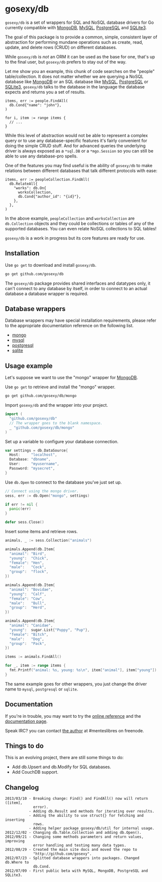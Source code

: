 # gosexy/db

`gosexy/db` is a set of wrappers for SQL and NoSQL database drivers for Go
currently compatible with [MongoDB][1], [MySQL][2], [PostgreSQL][3]
and [SQLite3][4].

The goal of this package is to provide a common, simple, consistent layer of
abstraction for performing mundane operations such as create, read, update,
and delete rows (CRUD) on different databases.

While `gosexy/db` is *not* an ORM it can be used as the base for one, that's
up to the final user, but `gosexy/db` prefers to stay out of the way.

Let me show you an example, this chunk of code searches on the "people"
table/collection. It does not matter whether we are querying a NoSQL database
like [MongoDB][1] or an SQL database like [MySQL][2], [PostgreSQL][3] or
[SQLite3][4], `gosexy/db` talks to the database in the language the database
expects and returns you a set of results.

```
items, err := people.FindAll(
  db.Cond{"name": "john"},
)

for i, item := range items {
  // ...
}
```

While this level of abstraction would not be able to represent a complex query
or to use any database-specific features it's fairly convenient for doing the
simple CRUD stuff. And for advanced queries the underlying driver is always
exposed as a `*sql.DB` or a `*mgo.Session` so you can still be able to use
any database-pro spells.

One of the features you may find useful is the ability of `gosexy/db` to make
relations between different databases that talk different protocols with ease:

```
items, err := peopleCollection.FindAll(
  db.RelateAll{
    "works": db.On{
      worksCollection,
      db.Cond{"author_id": "{id}"},
    },
  },
)
```

In the above example, `peopleCollection` and `worksCollection` are
`db.Collection` objects and they could be collections or tables of any of the
supported databases. You can even relate NoSQL collections to SQL tables!

`gosexy/db` is a work in progress but its core features are ready for use.

## Installation

Use `go get` to download and install `gosexy/db`.

```sh
go get github.com/gosexy/db
```

The `gosexy/db` package provides shared interfaces and datatypes only, it can't
connect to any database by itself, in order to connect to an actual database
a database wrapper is required.

## Database wrappers

Database wrappers may have special installation requirements, please refer to
the appropriate documentation reference on the following list.

* [mongo](http://gosexy.org/db/wrappers/mongo)
* [mysql](http://gosexy.org/db/wrappers/mysql)
* [postgresql](http://gosexy.org/db/wrappers/postgresql)
* [sqlite](http://gosexy.org/db/wrappers/sqlite)

## Usage example

Let's suppose we want to use the "mongo" wrapper for [MongoDB][1].

Use `go get` to retrieve and install the "mongo" wrapper.

```sh
go get github.com/gosexy/db/mongo
```

Import `gosexy/db` and the wrapper into your project.

```go
import (
  "github.com/gosexy/db"
  // The wrapper goes to the blank namespace.
  _ "github.com/gosexy/db/mongo"
)
```

Set up a variable to configure your database connection.

```go
var settings = db.DataSource{
  Host:     "localhost",
  Database: "dbname",
  User:     "myusername",
  Password: "mysecret",
}
```

Use `db.Open` to connect to the database you've just set up.

```go
// Connect using the mongo driver.
sess, err := db.Open("mongo", settings)

if err != nil {
  panic(err)
}

defer sess.Close()
```

Insert some items and retrieve rows.

```go
animals, _ := sess.Collection("animals")

animals.Append(db.Item{
  "animal": "Bird",
  "young":  "Chick",
  "female": "Hen",
  "male":   "Cock",
  "group":  "flock",
})

animals.Append(db.Item{
  "animal": "Bovidae",
  "young":  "Calf",
  "female": "Cow",
  "male":   "Bull",
  "group":  "Herd",
})

animals.Append(db.Item{
  "animal": "Canidae",
  "young":  sugar.List{"Puppy", "Pup"},
  "female": "Bitch",
  "male":   "Dog",
  "group":  "Pack",
})

items := animals.FindAll()

for _, item := range items {
  fmt.Printf("animal: %s, young: %s\n", item["animal"], item["young"])
}
```

The same example goes for other wrappers, you just change the driver name to
`mysql`, `postgresql` or `sqlite`.

## Documentation

If you're in trouble, you may want to try the
[online reference](http://gosexy.org/db) and the [documentation page][5].

Speak IRC? you can contact [the author][6] at #menteslibres on freenode.


## Things to do

This is an evolving project, there are still some things to do:

* Add db.Upsert and db.Modify for SQL databases.
* Add CouchDB support.

## Changelog

    2013/03/10 - Breaking change: Find() and FindAll() now will return ([item],
                 error).
               - Adding db.Result and methods for iterating over results.
               - Adding the ability to use struct{} for fetching and inserting
                 rows.
               - Adding helper package gosexy/db/util for internal usage.
    2012/12/02 - Changing db.Table.Collection and adding db.Open().
    2012/09/21 - Changing some methods parameters and return values, improving
                 error handling and testing many data types.
    2012/08/29 - Created the main site docs and moved the repo to
                 "http://github.com/gosexy".
    2012/07/23 - Splitted database wrappers into packages. Changed db.Where to
                 db.Cond.
    2012/07/09 - First public beta with MySQL, MongoDB, PostgreSQL and SQLite3.

[1]: http://mongodb.org
[2]: http://mysql.com
[3]: http://postgresql.org
[4]: http://sqlite.com
[5]: http://godoc.org/github.com/gosexy/db
[6]: http://xiam.menteslibres.org
